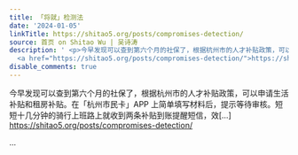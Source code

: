 ```yaml
---
title: 「将就」检测法
date: '2024-01-05'
linkTitle: https://shitao5.org/posts/compromises-detection/
source: 首页 on Shitao Wu | 吴诗涛
description: ' <p>今早发现可以查到第六个月的社保了，根据杭州市的人才补贴政策，可以申请生活补贴和租房补贴。在「杭州市民卡」APP 上简单填写材料后，提示等待审核。短短十几分钟的骑行上班路上就收到两条补贴到账提醒短信，效[&hellip;]
  <a href="https://shitao5.org/posts/compromises-detection/">https://shitao5.org/posts/compromises-detection/</a></p>  ...'
disable_comments: true
---
```

 <p>今早发现可以查到第六个月的社保了，根据杭州市的人才补贴政策，可以申请生活补贴和租房补贴。在「杭州市民卡」APP 上简单填写材料后，提示等待审核。短短十几分钟的骑行上班路上就收到两条补贴到账提醒短信，效[&hellip;] <a href="https://shitao5.org/posts/compromises-detection/">https://shitao5.org/posts/compromises-detection/</a></p>  ...